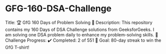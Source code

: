 # GFG-160-DSA-Challenge
Title: 🏆 GfG 160 Days of Problem Solving 🚀  Description: This repository contains my 160 Days of DSA Challenge solutions from GeeksforGeeks. I am solving one DSA problem daily to enhance my problem-solving skills.  📌 Challenge Progress: ✔️ Completed: 2 of 551 🎯 Goal: 80-day streak to win the GfG T-shirt!
